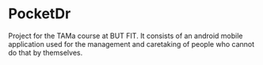 # PocketDr
Project for the TAMa course at BUT FIT.
It consists of an android mobile application used for the management and caretaking of people who cannot do that by themselves.
